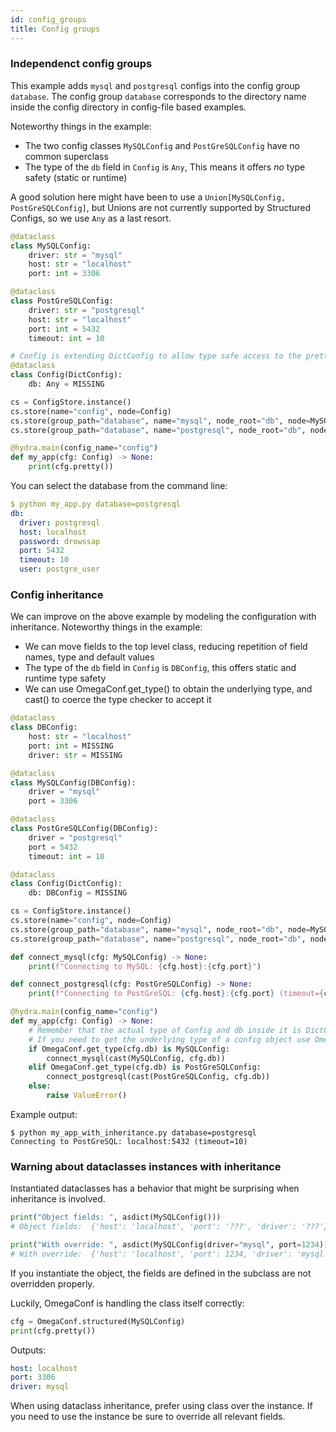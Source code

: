 ```yaml
---
id: config_groups
title: Config groups
---
```


### Independenct config groups

This example adds `mysql` and `postgresql` configs into the config group `database`.
The config group `database` corresponds to the directory name inside the config directory in config-file based examples.

Noteworthy things in the example:
 - The two config classes `MySQLConfig` and `PostGreSQLConfig` have no common superclass
 - The type of the `db` field in `Config` is `Any`, This means it offers *no* type safety (static or runtime)

A good solution here might have been to use a `Union[MySQLConfig, PostGreSQLConfig]`, but Unions are not currently
supported by Structured Configs, so we use `Any` as a last resort.

```python
@dataclass
class MySQLConfig:
    driver: str = "mysql"
    host: str = "localhost"
    port: int = 3306

@dataclass
class PostGreSQLConfig:
    driver: str = "postgresql"
    host: str = "localhost"
    port: int = 5432
    timeout: int = 10

# Config is extending DictConfig to allow type safe access to the pretty() function below
@dataclass
class Config(DictConfig):
    db: Any = MISSING

cs = ConfigStore.instance()
cs.store(name="config", node=Config)
cs.store(group_path="database", name="mysql", node_root="db", node=MySQLConfig)
cs.store(group_path="database", name="postgresql", node_root="db", node=PostGreSQLConfig)

@hydra.main(config_name="config")
def my_app(cfg: Config) -> None:
    print(cfg.pretty())
```
You can select the database from the command line:
```yaml
$ python my_app.py database=postgresql
db:
  driver: postgresql
  host: localhost
  password: drowssap
  port: 5432
  timeout: 10
  user: postgre_user
```

### Config inheritance
We can improve on the above example by modeling the configuration with inheritance.
Noteworthy things in the example:
- We can move fields to the top level class, reducing repetition of field names, type and default values
- The type of the `db` field in `Config` is `DBConfig`, this offers static and runtime type safety 
- We can use OmegaConf.get_type() to obtain the underlying type, and cast() to coerce the type checker to accept it

```python
@dataclass
class DBConfig:
    host: str = "localhost"
    port: int = MISSING
    driver: str = MISSING

@dataclass
class MySQLConfig(DBConfig):
    driver = "mysql"
    port = 3306

@dataclass
class PostGreSQLConfig(DBConfig):
    driver = "postgresql"
    port = 5432
    timeout: int = 10

@dataclass
class Config(DictConfig):
    db: DBConfig = MISSING

cs = ConfigStore.instance()
cs.store(name="config", node=Config)
cs.store(group_path="database", name="mysql", node_root="db", node=MySQLConfig)
cs.store(group_path="database", name="postgresql", node_root="db", node=PostGreSQLConfig)

def connect_mysql(cfg: MySQLConfig) -> None:
    print(f"Connecting to MySQL: {cfg.host}:{cfg.port}")

def connect_postgresql(cfg: PostGreSQLConfig) -> None:
    print(f"Connecting to PostGreSQL: {cfg.host}:{cfg.port} (timeout={cfg.timeout})")

@hydra.main(config_name="config")
def my_app(cfg: Config) -> None:
    # Remember that the actual type of Config and db inside it is DictConfig.
    # If you need to get the underlying type of a config object use OmegaConf.get_type:
    if OmegaConf.get_type(cfg.db) is MySQLConfig:
        connect_mysql(cast(MySQLConfig, cfg.db))
    elif OmegaConf.get_type(cfg.db) is PostGreSQLConfig:
        connect_postgresql(cast(PostGreSQLConfig, cfg.db))
    else:
        raise ValueError()
```

Example output:
```
$ python my_app_with_inheritance.py database=postgresql
Connecting to PostGreSQL: localhost:5432 (timeout=10)
```

### Warning about dataclasses instances with inheritance
Instantiated dataclasses has a behavior that might be surprising when inheritance is involved.

```python
print("Object fields: ", asdict(MySQLConfig()))
# Object fields:  {'host': 'localhost', 'port': '???', 'driver': '???'}

print("With override: ", asdict(MySQLConfig(driver="mysql", port=1234)))
# With override:  {'host': 'localhost', 'port': 1234, 'driver': 'mysql'}
```

If you instantiate the object, the fields are defined in the subclass are not overridden properly.

Luckily, OmegaConf is handling the class itself correctly:
```python
cfg = OmegaConf.structured(MySQLConfig)
print(cfg.pretty())
```
Outputs:
```yaml
host: localhost
port: 3306
driver: mysql
```
When using dataclass inheritance, prefer using class over the instance. 
If you need to use the instance be sure to override all relevant fields.